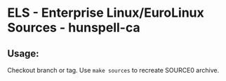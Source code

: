 # ELS - Enterprise Linux/EuroLinux Sources - hunspell-ca
 
## Usage:
  Checkout branch or tag. Use `make sources` to recreate  SOURCE0 archive.
